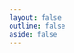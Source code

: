 ```yaml
---
layout: false
outline: false
aside: false
---
```


<script setup>
import Preview from './Preview.vue';
</script>

<Preview />
